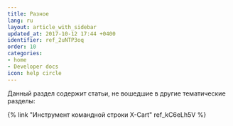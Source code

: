 ```yaml
---
title: Разное
lang: ru
layout: article_with_sidebar
updated_at: 2017-10-12 17:44 +0400
identifier: ref_2uNTP3oq
order: 10
categories:
- home
- Developer docs
icon: help circle
---
```


Данный раздел содержит статьи, не вошедшие в другие тематические разделы:

{% link "Инструмент командной строки X-Cart" ref_kC6eLh5V %}
